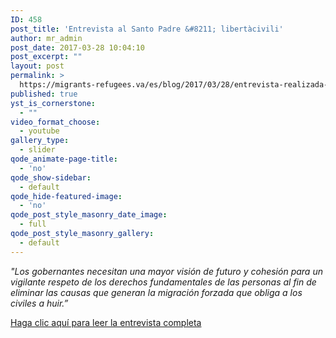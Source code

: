 ```yaml
---
ID: 458
post_title: 'Entrevista al Santo Padre &#8211; libertàcivili'
author: mr_admin
post_date: 2017-03-28 10:04:10
post_excerpt: ""
layout: post
permalink: >
  https://migrants-refugees.va/es/blog/2017/03/28/entrevista-realizada-por-giuseppe-sangiorgi/
published: true
yst_is_cornerstone:
  - ""
video_format_choose:
  - youtube
gallery_type:
  - slider
qode_animate-page-title:
  - 'no'
qode_show-sidebar:
  - default
qode_hide-featured-image:
  - 'no'
qode_post_style_masonry_date_image:
  - full
qode_post_style_masonry_gallery:
  - default
---
```

<em>"Los gobernantes necesitan una mayor visión de futuro y cohesión para un vigilante respeto de los derechos fundamentales de las personas al fin de eliminar las causas que generan la migración forzada que obliga a los civiles a huir.”</em>

<a href="http://www.libertacivili.it/pdfdownload/Spagnolo.pdf">Haga clic aquí para leer la entrevista completa</a>